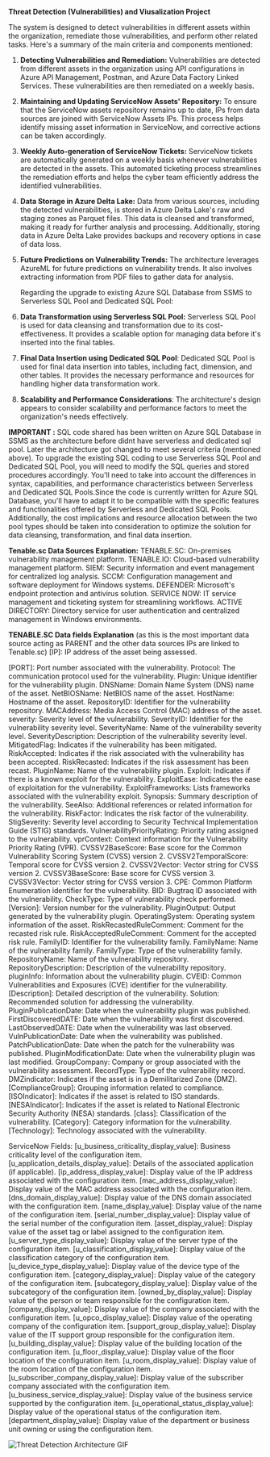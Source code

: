 **Threat Detection (Vulnerabilities) and Viusalization Project**

The system is designed to detect vulnerabilities in different assets within the organization, remediate those vulnerabilities, and perform other related tasks. Here's a summary of the main criteria and components mentioned:
1. **Detecting Vulnerabilities and Remediation:** Vulnerabilities are detected from different assets in the organization using API configurations in Azure API Management, Postman, and Azure Data Factory Linked Services. These vulnerabilities are then remediated on a weekly basis.

2. **Maintaining and Updating ServiceNow Assets' Repository:** To ensure that the ServiceNow assets repository remains up to date, IPs from data sources are joined with ServiceNow Assets IPs. This process helps identify missing asset information in ServiceNow, and corrective actions can be taken accordingly.

3. **Weekly Auto-generation of ServiceNow Tickets:** ServiceNow tickets are automatically generated on a weekly basis whenever vulnerabilities are detected in the assets. This automated ticketing process streamlines the remediation efforts and helps the cyber team efficiently address the identified vulnerabilities.

4. **Data Storage in Azure Delta Lake:** Data from various sources, including the detected vulnerabilities, is stored in Azure Delta Lake's raw and staging zones as Parquet files. This data is cleansed and transformed, making it ready for further analysis and processing. Additionally, storing data in Azure Delta Lake provides backups and recovery options in case of data loss.

5. **Future Predictions on Vulnerability Trends:** The architecture leverages AzureML for future predictions on vulnerability trends. It also involves extracting information from PDF files to gather data for analysis.

   Regarding the upgrade to existing Azure SQL Database from SSMS to Serverless SQL Pool and Dedicated SQL Pool:

6. **Data Transformation using Serverless SQL Pool:** Serverless SQL Pool is used for data cleansing and transformation due to its cost-effectiveness. It provides a scalable option for managing data before it's inserted into the final tables.

7. **Final Data Insertion using Dedicated SQL Pool**: Dedicated SQL Pool is used for final data insertion into tables, including fact, dimension, and other tables. It provides the necessary performance and resources for handling higher data transformation work.

8.	**Scalability and Performance Considerations**: The architecture's design appears to consider scalability and performance factors to meet the organization's needs effectively.

**IMPORTANT :** SQL code shared has been written on Azure SQL Database in SSMS as the architecture before didnt have serverless and dedicated sql pool. Later the architecture got changed to meet several criteria (mentioned above). To upgrade the existing SQL coding to use Serverless SQL Pool and Dedicated SQL Pool, you will need to modify the SQL queries and stored procedures accordingly. You'll need to take into account the differences in syntax, capabilities, and performance characteristics between Serverless and Dedicated SQL Pools.Since the code is currently written for Azure SQL Database, you'll have to adapt it to be compatible with the specific features and functionalities offered by Serverless and Dedicated SQL Pools. Additionally, the cost implications and resource allocation between the two pool types should be taken into consideration to optimize the solution for data cleansing, transformation, and final data insertion.

**Tenable.sc Data Sources Explanation:** 
TENABLE.SC: On-premises vulnerability management platform.
TENABLE.IO: Cloud-based vulnerability management platform.
SIEM: Security information and event management for centralized log analysis.
SCCM: Configuration management and software deployment for Windows systems.
DEFENDER: Microsoft's endpoint protection and antivirus solution.
SERVICE NOW: IT service management and ticketing system for streamlining workflows.
ACTIVE DIRECTORY: Directory service for user authentication and centralized management in Windows environments.

**TENABLE.SC Data fields Explanation** (as this is the most important data source acting as PARENT and the other data sources IPs are linked to Tenable.sc)
[IP]: IP address of the asset being assessed.

[PORT]: Port number associated with the vulnerability.
Protocol: The communication protocol used for the vulnerability.
Plugin: Unique identifier for the vulnerability plugin.
DNSName: Domain Name System (DNS) name of the asset.
NetBIOSName: NetBIOS name of the asset.
HostName: Hostname of the asset.
RepositoryID: Identifier for the vulnerability repository.
MACAddress: Media Access Control (MAC) address of the asset.
severity: Severity level of the vulnerability.
SeverityID: Identifier for the vulnerability severity level.
SeverityName: Name of the vulnerability severity level.
SeverityDescription: Description of the vulnerability severity level.
MitigatedFlag: Indicates if the vulnerability has been mitigated.
RiskAccepted: Indicates if the risk associated with the vulnerability has been accepted.
RiskRecasted: Indicates if the risk assessment has been recast.
PluginName: Name of the vulnerability plugin.
Exploit: Indicates if there is a known exploit for the vulnerability.
ExploitEase: Indicates the ease of exploitation for the vulnerability.
ExploitFrameworks: Lists frameworks associated with the vulnerability exploit.
Synopsis: Summary description of the vulnerability.
SeeAlso: Additional references or related information for the vulnerability.
RiskFactor: Indicates the risk factor of the vulnerability.
StigSeverity: Severity level according to Security Technical Implementation Guide (STIG) standards.
VulnerabilityPriorityRating: Priority rating assigned to the vulnerability.
vprContext: Context information for the Vulnerability Priority Rating (VPR).
CVSSV2BaseScore: Base score for the Common Vulnerability Scoring System (CVSS) version 2.
CVSSV2TemporalScore: Temporal score for CVSS version 2.
CVSSV2Vector: Vector string for CVSS version 2.
CVSSV3BaseScore: Base score for CVSS version 3.
CVSSV3Vector: Vector string for CVSS version 3.
CPE: Common Platform Enumeration identifier for the vulnerability.
BID: Bugtraq ID associated with the vulnerability.
CheckType: Type of vulnerability check performed.
[Version]: Version number for the vulnerability.
PluginOutput: Output generated by the vulnerability plugin.
OperatingSystem: Operating system information of the asset.
RiskRecastedRuleComment: Comment for the recasted risk rule.
RiskAcceptedRuleComment: Comment for the accepted risk rule.
FamilyID: Identifier for the vulnerability family.
FamilyName: Name of the vulnerability family.
FamilyType: Type of the vulnerability family.
RepositoryName: Name of the vulnerability repository.
RepositoryDescription: Description of the vulnerability repository.
pluginInfo: Information about the vulnerability plugin.
CVEID: Common Vulnerabilities and Exposures (CVE) identifier for the vulnerability.
[Description]: Detailed description of the vulnerability.
Solution: Recommended solution for addressing the vulnerability.
PluginPublicationDate: Date when the vulnerability plugin was published.
FirstDiscoveredDATE: Date when the vulnerability was first discovered.
LastObservedDATE: Date when the vulnerability was last observed.
VulnPublicationDate: Date when the vulnerability was published.
PatchPublicationDate: Date when the patch for the vulnerability was published.
PluginModificationDate: Date when the vulnerability plugin was last modified.
GroupCompany: Company or group associated with the vulnerability assessment.
RecordType: Type of the vulnerability record.
DMZindicator: Indicates if the asset is in a Demilitarized Zone (DMZ).
[ComplianceGroup]: Grouping information related to compliance.
[ISOIndicator]: Indicates if the asset is related to ISO standards.
[NESAIndicator]: Indicates if the asset is related to National Electronic Security Authority (NESA) standards.
[class]: Classification of the vulnerability.
[Category]: Category information for the vulnerability.
[Technology]: Technology associated with the vulnerability.

ServiceNow Fields:
[u_business_criticality_display_value]: Business criticality level of the configuration item.
[u_application_details_display_value]: Details of the associated application (if applicable).
[ip_address_display_value]: Display value of the IP address associated with the configuration item.
[mac_address_display_value]: Display value of the MAC address associated with the configuration item.
[dns_domain_display_value]: Display value of the DNS domain associated with the configuration item.
[name_display_value]: Display value of the name of the configuration item.
[serial_number_display_value]: Display value of the serial number of the configuration item.
[asset_display_value]: Display value of the asset tag or label assigned to the configuration item.
[u_server_type_display_value]: Display value of the server type of the configuration item.
[u_classification_display_value]: Display value of the classification category of the configuration item.
[u_device_type_display_value]: Display value of the device type of the configuration item.
[category_display_value]: Display value of the category of the configuration item.
[subcategory_display_value]: Display value of the subcategory of the configuration item.
[owned_by_display_value]: Display value of the person or team responsible for the configuration item.
[company_display_value]: Display value of the company associated with the configuration item.
[u_opco_display_value]: Display value of the operating company of the configuration item.
[support_group_display_value]: Display value of the IT support group responsible for the configuration item.
[u_building_display_value]: Display value of the building location of the configuration item.
[u_floor_display_value]: Display value of the floor location of the configuration item.
[u_room_display_value]: Display value of the room location of the configuration item.
[u_subscriber_company_display_value]: Display value of the subscriber company associated with the configuration item.
[u_business_service_display_value]: Display value of the business service supported by the configuration item.
[u_operational_status_display_value]: Display value of the operational status of the configuration item.
[department_display_value]: Display value of the department or business unit owning or using the configuration item.


![Threat Detection Architecture GIF](https://github.com/DataTech-Solutions/Threat-Detection-and-Visualization/assets/140796709/a2e40746-7389-4f29-a778-63b1fdd168cd)


